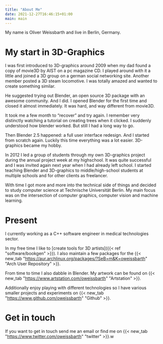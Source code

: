 ```yaml
---
title: "About Me"
date: 2021-12-27T16:46:15+01:00
main: main
---
```


My name is Oliver Weissbarth and live in Berlin, Germany.

# My start in 3D-Graphics

I was first introduced to 3D-graphics around 2009 when my dad found a copy of movie3D by AIST on a pc magazine CD. I played around with it a little and joined a 3D group on a german social networking site. Another member posted a 3D steam locomotive. I was totally amazed and wanted to create something similar.

He suggested trying out Blender, an open source 3D package with an awesome community. And I did. I opened Blender for the first time and closed it almost immediately. It was hard, and way different from movie3D.

It took me a few month to “recover” and try again.
I remember very distinctly watching a tutorial on creating trees when it clicked. I suddenly understood how blender worked. But still  I had a long way to go.

Then Blender 2.5 happened: a full user interface redesign. And I started from scratch again. Luckily this time everything was a lot easier. 3D-graphics became my hobby.

In 2012 I led a group of students through my own 3D-graphics project during the annual project week at my highschool. It was quite successful and I was invited again next year when I had already left school. I started teaching Blender and 3D-graphics to middle/high-school students at multiple schools and for other clients as freelancer.

With time I got more and more into the technical side of things and decided to study computer science at Technische Universität Berlin. My main focus was on the intersection of computer graphics, computer vision and machine learning.


# Present

I currently working as a C++ software engineer in medical technologies sector.

In my free time I like to [create tools for 3D artists]({{< ref "software/bookgen" >}}). I also maintain a few packages for the {{< new_tab "https://aur.archlinux.org/packages/?SeB=m&K=oweissbarth" "Arch User Repository" >}}.

From time to time I also dabble in Blender. My artwork can be found on {{< new_tab "https://www.artstation.com/oweissbarth" "Artstation" >}}.

Additionally enjoy playing with different technologies so I have various smaller projects and experiments on {{< new_tab "https://www.github.com/oweissbarth" "Github" >}}.

# Get in touch
If you want to get in touch send me an email or find me on {{< new_tab "https://www.twitter.com/oweissbarth" "twitter" >}}.w